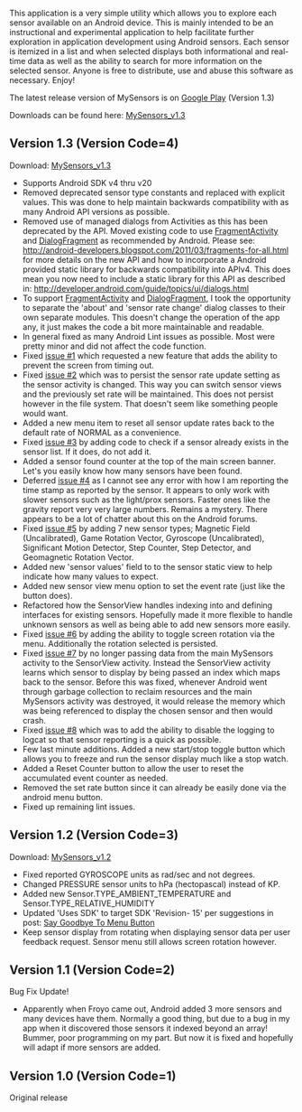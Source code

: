This application is a very simple utility which allows you to explore each sensor available on an Android device. This is mainly intended to be an instructional and experimental application to help facilitate further exploration in application development using Android sensors. Each sensor is itemized in a list and when selected displays both informational and real-time data as well as the ability to search for more information on the selected sensor. Anyone is free to distribute, use and abuse this software as necessary. Enjoy!

The latest release version of MySensors is on [Google Play](https://play.google.com/store/apps/details?id=com.kfodor.MySensors) (Version 1.3)

Downloads can be found here: [MySensors\_v1.3](https://drive.google.com/folderview?id=0B8_Aotc206N6em1uRzhyRVVncG8&usp=sharing)

## Version 1.3 (Version Code=4) ##
Download: [MySensors\_v1.3](https://drive.google.com/folderview?id=0B8_Aotc206N6em1uRzhyRVVncG8&usp=sharing)

  * Supports Android SDK v4 thru v20
  * Removed deprecated sensor type constants and replaced with explicit values. This was done to help maintain backwards compatibility with as many Android API versions as possible.
  * Removed use of managed dialogs from Activities as this has been deprecated by the API. Moved existing code to use [FragmentActivity](http://developer.android.com/reference/android/support/v4/app/FragmentActivity.html) and [DialogFragment](http://developer.android.com/reference/android/app/DialogFragment.html) as recommended by Android. Please see: http://android-developers.blogspot.com/2011/03/fragments-for-all.html for more details on the new API and how to incorporate a Android provided static library for backwards compatibility into APIv4. This does mean you now need to include a static library for this API as described in: http://developer.android.com/guide/topics/ui/dialogs.html
  * To support [FragmentActivity](http://developer.android.com/reference/android/support/v4/app/FragmentActivity.html) and [DialogFragment](http://developer.android.com/reference/android/app/DialogFragment.html), I took the opportunity to separate the 'about' and 'sensor rate change' dialog classes to their own separate modules. This doesn't change the operation of the app any, it just makes the code a bit more maintainable and readable.
  * In general fixed as many Android Lint issues as possible. Most were pretty minor and did not affect the code function.
  * Fixed [issue #1](https://code.google.com/p/my-sensors/issues/detail?id=#1) which requested a new feature that adds the ability to prevent the screen from timing out.
  * Fixed [issue #2](https://code.google.com/p/my-sensors/issues/detail?id=#2) which was to persist the sensor rate update setting as the sensor activity is changed. This way you can switch sensor views and the previously set rate will be maintained. This does not persist however in the file system. That doesn't seem like something people would want.
  * Added a new menu item to reset all sensor update rates back to the default rate of NORMAL as a convenience.
  * Fixed [issue #3](https://code.google.com/p/my-sensors/issues/detail?id=#3) by adding code to check if a sensor already exists in the sensor list. If it does, do not add it.
  * Added a sensor found counter at the top of the main screen banner. Let's you easily know how many sensors have been found.
  * Deferred [issue #4](https://code.google.com/p/my-sensors/issues/detail?id=#4) as I cannot see any error with how I am reporting the time stamp as reported by the sensor. It appears to only work with slower sensors such as the light/prox sensors. Faster ones  like the gravity report very very large numbers. Remains a mystery. There appears to be a lot of chatter about this on the Android forums.
  * Fixed [issue #5](https://code.google.com/p/my-sensors/issues/detail?id=#5) by adding 7 new sensor types; Magnetic Field (Uncalibrated), Game Rotation Vector, Gyroscope (Uncalibrated), Significant Motion Detector, Step Counter, Step Detector, and Geomagnetic Rotation Vector.
  * Added new 'sensor values' field to to the sensor static view to help indicate how many values to expect.
  * Added new sensor view menu option to set the event rate (just like the button does).
  * Refactored how the SensorView handles indexing into and defining interfaces for existing sensors. Hopefully made it more flexible to handle unknown sensors as well as being able to add new sensors more easily.
  * Fixed [issue #6](https://code.google.com/p/my-sensors/issues/detail?id=#6) by adding the ability to toggle screen rotation via the menu. Additionally the rotation selected is persisted.
  * Fixed [issue #7](https://code.google.com/p/my-sensors/issues/detail?id=#7) by no longer passing data from the main MySensors activity to the SensorView activity. Instead the SensorView activity learns which sensor to display by being passed an index which maps back to the sensor. Before this was fixed, whenever Android went through garbage collection to reclaim resources and the main MySensors activity was destroyed, it would release the memory which was being referenced to display the chosen sensor and then would crash.
  * Fixed [issue #8](https://code.google.com/p/my-sensors/issues/detail?id=#8) which was to add the ability to disable the logging to logcat so that sensor reporting is a quick as possible.
  * Few last minute additions. Added a new start/stop toggle button which allows you to freeze and run the sensor display much like a stop watch.
  * Added a Reset Counter button to allow the user to reset the accumulated event counter as needed.
  * Removed the set rate button since it can already be easily done via the android menu button.
  * Fixed up remaining lint issues.

## Version 1.2 (Version Code=3) ##
Download: [MySensors\_v1.2](https://drive.google.com/folderview?id=0B8_Aotc206N6V29FejlVTUJhMkE&usp=sharing)

  * Fixed reported GYROSCOPE units as rad/sec and not degrees.
  * Changed PRESSURE sensor units to hPa (hectopascal) instead of KP.
  * Added new Sensor.TYPE\_AMBIENT\_TEMPERATURE and Sensor.TYPE\_RELATIVE\_HUMIDITY
  * Updated 'Uses SDK' to target SDK 'Revision- 15' per suggestions in post: [Say Goodbye To Menu Button](http://android-developers.blogspot.com/2012/01/say-goodbye-to-menu-button.html)
  * Keep sensor display from rotating when displaying sensor data per user feedback request. Sensor menu still allows screen rotation however.

## Version 1.1 (Version Code=2) ##

Bug Fix Update!

  * Apparently when Froyo came out, Android added 3 more sensors and many devices have them. Normally a good thing, but due to a bug in my app when it discovered those sensors it indexed beyond an array! Bummer, poor programming on my part. But now it is fixed and hopefully will adapt if more sensors are added.

## Version 1.0 (Version Code=1) ##

Original release